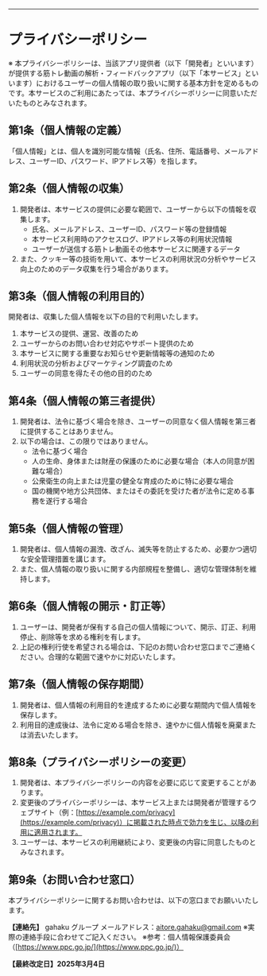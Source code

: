 
---

# プライバシーポリシー

※ 本プライバシーポリシーは、当該アプリ提供者（以下「開発者」といいます）が提供する筋トレ動画の解析・フィードバックアプリ（以下「本サービス」といいます）におけるユーザーの個人情報の取り扱いに関する基本方針を定めるものです。本サービスのご利用にあたっては、本プライバシーポリシーに同意いただいたものとみなされます。

## 第1条（個人情報の定義）
「個人情報」とは、個人を識別可能な情報（氏名、住所、電話番号、メールアドレス、ユーザーID、パスワード、IPアドレス等）を指します。

## 第2条（個人情報の収集）
1. 開発者は、本サービスの提供に必要な範囲で、ユーザーから以下の情報を収集します。  
   - 氏名、メールアドレス、ユーザーID、パスワード等の登録情報  
   - 本サービス利用時のアクセスログ、IPアドレス等の利用状況情報  
   - ユーザーが送信する筋トレ動画その他本サービスに関連するデータ
2. また、クッキー等の技術を用いて、本サービスの利用状況の分析やサービス向上のためのデータ収集を行う場合があります。

## 第3条（個人情報の利用目的）
開発者は、収集した個人情報を以下の目的で利用いたします。
1. 本サービスの提供、運営、改善のため  
2. ユーザーからのお問い合わせ対応やサポート提供のため  
3. 本サービスに関する重要なお知らせや更新情報等の通知のため  
4. 利用状況の分析およびマーケティング調査のため  
5. ユーザーの同意を得たその他の目的のため

## 第4条（個人情報の第三者提供）
1. 開発者は、法令に基づく場合を除き、ユーザーの同意なく個人情報を第三者に提供することはありません。  
2. 以下の場合は、この限りではありません。  
   - 法令に基づく場合  
   - 人の生命、身体または財産の保護のために必要な場合（本人の同意が困難な場合）  
   - 公衆衛生の向上または児童の健全な育成のために特に必要な場合  
   - 国の機関や地方公共団体、またはその委託を受けた者が法令に定める事務を遂行する場合

## 第5条（個人情報の管理）
1. 開発者は、個人情報の漏洩、改ざん、滅失等を防止するため、必要かつ適切な安全管理措置を講じます。  
2. また、個人情報の取り扱いに関する内部規程を整備し、適切な管理体制を維持します。

## 第6条（個人情報の開示・訂正等）
1. ユーザーは、開発者が保有する自己の個人情報について、開示、訂正、利用停止、削除等を求める権利を有します。  
2. 上記の権利行使を希望される場合は、下記のお問い合わせ窓口までご連絡ください。合理的な範囲で速やかに対応いたします。

## 第7条（個人情報の保存期間）
1. 開発者は、個人情報の利用目的を達成するために必要な期間内で個人情報を保存します。  
2. 利用目的達成後は、法令に定める場合を除き、速やかに個人情報を廃棄または消去いたします。

## 第8条（プライバシーポリシーの変更）
1. 開発者は、本プライバシーポリシーの内容を必要に応じて変更することがあります。  
2. 変更後のプライバシーポリシーは、本サービス上または開発者が管理するウェブサイト（例：[https://example.com/privacy](https://example.com/privacy)）に掲載された時点で効力を生じ、以降の利用に適用されます。  
3. ユーザーは、本サービスの利用継続により、変更後の内容に同意したものとみなされます。

## 第9条（お問い合わせ窓口）
本プライバシーポリシーに関するお問い合わせは、以下の窓口までお願いいたします。

**【連絡先】**
gahaku グループ
メールアドレス：aitore.gahaku@gmail.com
※実際の連絡手段に合わせてご記入ください。
※参考：個人情報保護委員会（[https://www.ppc.go.jp/](https://www.ppc.go.jp/)）

**【最終改定日】2025年3月4日**